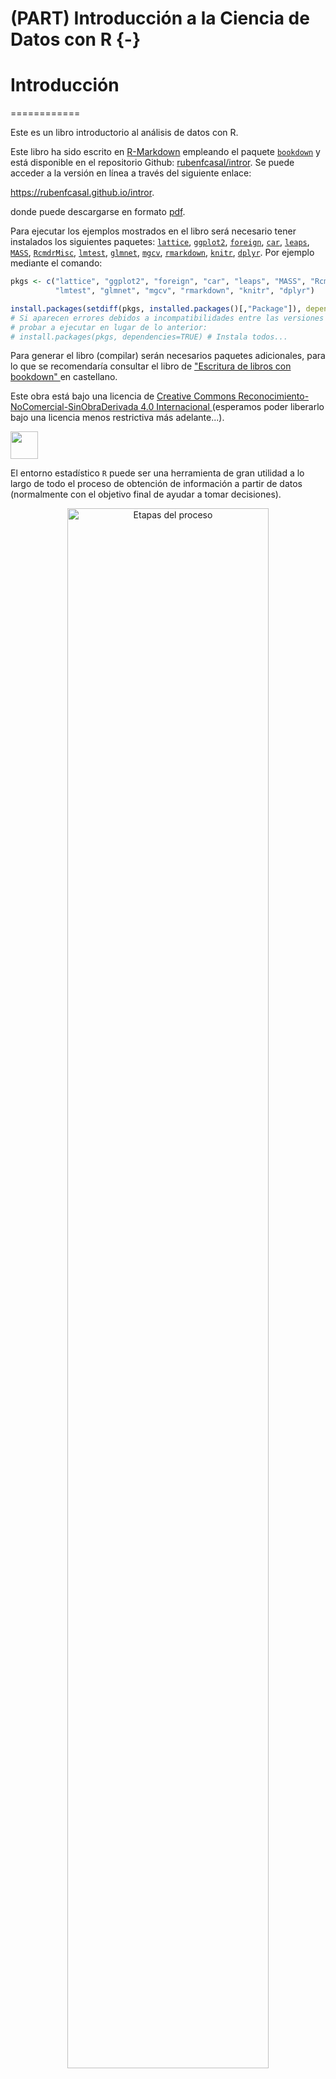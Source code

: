 # (PART) Introducción a la Ciencia de Datos con R {-}
# Introducción
============

Este es un libro introductorio al análisis de datos con R. 

Este libro ha sido escrito en [R-Markdown](http://rmarkdown.rstudio.com) empleando el paquete [`bookdown`](https://bookdown.org/yihui/bookdown/)  y está disponible en el repositorio Github: [rubenfcasal/intror](https://github.com/rubenfcasal/book_remuestreo). 
Se puede acceder a la versión en línea a través del siguiente enlace:

<https://rubenfcasal.github.io/intror>.

<!-- 
<a class="btn pull-left js-toolbar-action" aria-label="PDF" title="PDF" href="#"><i class="fa fa-file-pdf-o"></i></a> 
-->

donde puede descargarse en formato [pdf](https://rubenfcasal.github.io/intror/Intro_Analisis_Datos_R.pdf).

Para ejecutar los ejemplos mostrados en el libro será necesario tener instalados los siguientes paquetes:
[`lattice`](https://cran.r-project.org/web/packages/lattice/index.html), 
[`ggplot2`](https://cran.r-project.org/web/packages/ggplot2/index.html), 
[`foreign`](https://cran.r-project.org/web/packages/foreign/index.html), 
[`car`](https://cran.r-project.org/web/packages/car/index.html), 
[`leaps`](https://cran.r-project.org/web/packages/leaps/index.html), 
[`MASS`](https://cran.r-project.org/web/packages/MASS/index.html), 
[`RcmdrMisc`](https://cran.r-project.org/web/packages/RcmdrMisc/index.html), 
[`lmtest`](https://cran.r-project.org/web/packages/lmtest/index.html), 
[`glmnet`](https://cran.r-project.org/web/packages/glmnet/index.html), 
[`mgcv`](https://cran.r-project.org/web/packages/mgcv/index.html), 
[`rmarkdown`](https://cran.r-project.org/web/packages/rmarkdown/index.html), 
[`knitr`](https://cran.r-project.org/web/packages/knitr/index.html), 
[`dplyr`](https://cran.r-project.org/web/packages/dplyr/index.html).
Por ejemplo mediante el comando:

```r
pkgs <- c("lattice", "ggplot2", "foreign", "car", "leaps", "MASS", "RcmdrMisc", 
          "lmtest", "glmnet", "mgcv", "rmarkdown", "knitr", "dplyr")

install.packages(setdiff(pkgs, installed.packages()[,"Package"]), dependencies = TRUE)
# Si aparecen errores debidos a incompatibilidades entre las versiones de los paquetes, 
# probar a ejecutar en lugar de lo anterior:
# install.packages(pkgs, dependencies=TRUE) # Instala todos...
```

Para generar el libro (compilar) serán necesarios paquetes adicionales, 
para lo que se recomendaría consultar el libro de ["Escritura de libros con bookdown" ](https://rubenfcasal.github.io/bookdown_intro) en castellano.


Este obra está bajo una licencia de [Creative Commons Reconocimiento-NoComercial-SinObraDerivada 4.0 Internacional ](https://creativecommons.org/licenses/by-nc-nd/4.0/deed.es_ES) 
(esperamos poder liberarlo bajo una licencia menos restrictiva más adelante...).

<img src="by-nc-nd-88x31.png" width="44" />








El entorno estadístico `R` puede ser una herramienta de gran
utilidad a lo largo de todo el proceso de obtención de información
a partir de datos (normalmente con el objetivo final de ayudar a tomar decisiones). 

<div class="figure" style="text-align: center">
<img src="images/esquema2.png" alt="Etapas del proceso" width="80%" />
<p class="caption">(\#fig:esquema)Etapas del proceso</p>
</div>

## El lenguaje y entorno estadístico `R`

`R` es un lenguaje de programación desarrollado específicamente para el
análisis estadístico y la visualización de datos.

- El lenguaje `R` es interpretado (similar a Matlab o Phyton) pero orientado al
  análisis estadístico (fórmulas modelos, factores,...).

    - derivado del S (Laboratorios Bell).

- `R` es un **Software Libre** bajo las condiciones de licencia GPL de
    GNU, con código fuente de libre acceso.

    - Además de permitir crear **nuevas funciones**, 
      se pueden examinar y modificar las ya existentes.

- Multiplataforma, 
  disponible para los sistemas operativos más populares (Linux, Windows, MacOS X, ...).


### Principales características

Se pueden destacar las siguientes características del entorno `R`:

- Dispone de numerosos complementos (librerías, paquetes) que cubren “literalmente”
  todos los campos del análisis de datos.

- Repositorios: 
    
    - [CRAN](https://cran.r-project.org) (9705, 14972, ...)
    
    - [Bioconductor](https://www.bioconductor.org) (1289, 1741, ...), 
    
    - [GitHub](https://github.com/trending/r?since=monthly), ...    

- Existe una comunidad de usuarios (programadores) muy dinámica
  (multitud de paquetes adicionales).

- Muy bien documentado y con numerosos foros de ayuda.

- Puntos débiles (a priori): velocidad, memoria, ...

Aunque inicialmente fue un lenguaje desarrollado por estadísticos
para estadísticos:

<div class="figure" style="text-align: center">
<img src="images/rexer2016.png" alt="Rexer Data Miner Survey 2007-2015" width="40%" />
<p class="caption">(\#fig:rexer)Rexer Data Miner Survey 2007-2015</p>
</div>

Hoy en día es muy popular:

<div class="figure" style="text-align: center">
<img src="images/IEEE-top-programming-languages-of-2019.jpeg" alt="[IEEE Spectrum](https://spectrum.ieee.org) Top Programming Languages, 2019" width="35%" />
<p class="caption">(\#fig:ieee)[IEEE Spectrum](https://spectrum.ieee.org) Top Programming Languages, 2019</p>
</div>

`R` destaca especialmente en:

- Representaciones gráficas.

- Métodos estadísticos “avanzados”:

    - *Data Science*: *Statistical Learning*, *Data Mining*, 
      *Machine Learning*, *Business Intelligence*, ...

    - Datos funcionales.

    - Estadística espacial.

    - ...

- Análisis de datos “complejos”:

    - Big Data.

    - Lenguaje natural (*Text Mining*).

    - Análisis de redes.

    -   ...

### Interfaces gráficas 

El programa `R`
utiliza una **interfaz de comandos** donde se teclean las instrucciones
que se pretenden ejecutar (ver Figura \@ref(fig:consola)).

Por ejemplo, para obtener una secuencia de números desde el 1 hasta el
10, se utilizará la sentencia:


```r
1:10
```
obteniéndose el resultado

```
##  [1]  1  2  3  4  5  6  7  8  9 10
```

En el Apéndice \@ref(instalacion) se detallan los pasos para la instalación de `R`,
y en el Apéndice \@ref(interfaces) los de otras interfaces gráficas.


Entorno de trabajo
------------------

### Ventana de Consola 

Al abrir el programa `R`, tal y como ya
se ha visto, aparece la siguiente ventana de consola para trabajar de
modo interactivo en modo comando (ver Figura \@ref(fig:consola)).


<div class="figure" style="text-align: center">
<img src="images/consola.png" alt="Consola de `R` en Windows (modo MDI)." width="80%" />
<p class="caption">(\#fig:consola)Consola de `R` en Windows (modo MDI).</p>
</div>


En la ventana de consola cada línea en que el usuario puede
introducir información se inicia con el carácter `>` que pone el sistema
`R`.

-   Para ejecutar las instrucciones que están en una línea, se pulsa la
    tecla de Retorno (y por defecto se imprime el resultado).
    
    
    ```r
    2+2
    ```
    
    ```
    ## [1] 4
    ```
    
    ```r
    1+2*4
    ```
    
    ```
    ## [1] 9
    ```
    
-   Se pueden escribir varias instrucción en una misma línea
    separándolas por ";"

    
    ```r
    2+2;1+2*4
    ```
    
    ```
    ## [1] 4
    ```
    
    ```
    ## [1] 9
    ```

-   Se pueden recuperar líneas de instrucciones introducidas
    anteriormente pulsando la tecla con la flecha ascendente del
    teclado, a fin de re-ejecutarlas o modificarlas.

### Ventana de Script 

La ventana consola ejecuta de
forma automática cada línea de comando. Sin embargo, suele interesar
guardar un conjunto de instrucciones en un único archivo de texto para
formar lo que se conoce como un *script*. Las instrucciones del script
se copian y pegan en la ventana de comandos para ser ejecutadas.

Para crear un fichero de script se selecciona el submenú *Nuevo script*
dentro del menú *Archivo*. Otra posibilidad es utilizar directamente la
combinación de teclas Ctrl+N.


<div class="figure" style="text-align: center">
<img src="images/script.png" alt="Ventanas de la consola y de *script* en Windows (modo MDI)." width="80%" />
<p class="caption">(\#fig:script)Ventanas de la consola y de *script* en Windows (modo MDI).</p>
</div>


Para guardar este tipo de fichero se utiliza directamente el menú *Archivo > Guardar como...* 
y se elige a continuación la ubicación en el disco duro del ordenador.

De igual modo para abrir un script existente se hace a través del menú *Archivo > Abrir script...*.

En el Apéndice \@ref(links) se incluyen enlaces a numerosos recursos para el aprendizaje de R,
incluyendo manuales y libros, además de otros recursos para la obtención de ayuda.


### Ayuda dentro del programa
 
Como ya se ha comentado con anterioridad,
hay manuales de `R` alos que se puede acceder a través del menú
*Ayuda > Manuales (en PDF)*
    
Puede empezarse utilizando `help.start()` o `demo()`.

Todas las funciones de `R` tienen su documentación integrada en
el programa. Para obtener la ayuda de una determinada función se
utilizará `help (función)` o de forma equivalente `?función`.

Por ejemplo, la ayuda de la función `rnorm` (utilizada para la
generación de datos normales) se obtiene con el código


```r
help(rnorm)
?rnorm
```

En muchas ocasiones no se conoce el nombre exacto de la función de la
que queremos obtener la documentación. En estos casos, la función
`help.search()` realiza búsquedas en la documentación en todos los
paquetes instalados, estén cargados o no.

Por ejemplo, si no conocemos la función que permite calcular la mediana
de un conjunto de datos, se puede utilizar


```r
help.search("median")
```

Para más detalles véase `?help.search`


Librerías
---------

### Paquetes 

Al iniciar el programa `R` se cargan
por defecto una serie de librerías básicas con las que se pueden
realizar una gran cantidad de operaciones básicas. Estas librerías
conforman el llamado **paquete base**.

En otras ocasiones es necesario cargar otras librerías distintas a las
anteriores. Esto se hace a través de los llamados paquetes (packages)
que pueden ser descargados directamente de la web

<http://cran.r-project.org/web/packages/>

o directamente a través del menú `Paquetes`.


### Instalación {#instalacion-pkg}

La instalación de un paquete, bajo el sistema
operativo Windows, se puede hacer de varias formas:

-   Desde el menú *Paquetes > Instalar paquete(s)...*

-   Desde la ventana de consola utilizando la instrucción

    
    ```r
    install.packages("nombre del paquete")
    ```

Este proceso sólo es necesario realizarlo la primera vez que se utilice
el paquete.

### Carga

Para utilizar un paquete ya instalado será necesario cargarlo, lo cual se puede hacer de
varias formas:

-   Desde el menú `Paquetes > Cargar paquete(s)...`

-   Por consola, utilizando `library(nombre del paquete)`

Esta operación será necesario realizarla cada vez que se inicie una
sesión de R.

Finalmente, la ayuda de un paquete se puede obtener con la sentencia

```r
library(help = "nombre del paquete") 
```


Una primera sesión
------------------

### Inicio de una sesión 
 El programa `R` (bajo
Windows) se arranca al hacer un doble-click sobre el icono del programa.
Entonces aparecerá la ventana de consola donde se escribirán los
comandos y los resultados serán mostrados inmediatamente por pantalla.

Veamos algún ejemplo:

```r
3+5
```

```
## [1] 8
```

```r
sqrt(16) # raiz cuadrada de 16
```

```
## [1] 4
```

```r
pi # R reconoce el número pi
```

```
## [1] 3.141593
```

Nótese que en los comandos se pueden hacer comentarios utilizando el
símbolo `#`.

Los resultados obtenidos pueden guardarse en objetos. Por
ejemplo, al escribir

```r
a <- 3 + 5
```
el resultado de la suma se guarda en `a`. Se puede comprobar si la
asignación se ha realizado correctamente escribiendo el nombre del
objeto

```r
a
```

```
## [1] 8
```
La asignación anterior se puede hacer del siguiente modo
ejemplo, al escribir

```r
a <- 3 + 5; a
```

```
## [1] 8
```

**Nota**: Habitualmente no habrá diferencia entre la utilización de las
asignaciones hechas con `=` y `<-` (aunque nosotros emplearemos el segundo). 
Las diferencias aparecen a nivel
de programación y se tratarán en el Capítulo \@ref(programacion).

 Veamos ahora un ejemplo un poco más avanzado. Con el
siguiente código

-   Se obtienen 200 datos simulados siguiendo una distribución gaussiana
    de media 105 y desviación típica 2

-   Se hace un resumen estadístico de los valores obtenidos

-   Se hace el correspondiente histograma y gráfico de cajas

    
    ```r
    x <- rnorm(n = 200, mean = 105, sd = 2) #datos normales
    summary(x) # resumen estadístico
    ```
    
    ```
    ##    Min. 1st Qu.  Median    Mean 3rd Qu.    Max. 
    ##   99.25  103.82  105.04  104.99  106.24  109.02
    ```
    
    ```r
    hist(x) # histograma
    ```
    
    <img src="14-Introduccion_files/figure-html/unnamed-chunk-17-1.png" width="80%" style="display: block; margin: auto;" />
    
    ```r
    boxplot(x) # gráfico de cajas
    ```
    
    <img src="14-Introduccion_files/figure-html/unnamed-chunk-17-2.png" width="80%" style="display: block; margin: auto;" />


Es importante señalar que `R` diferencia entre mayúsculas y
minúsculas, de modo que los objetos `a` y `A` serán diferentes.

```r
a <- 1:10 # secuencia de números
A <- "casa"
a
```

```
##  [1]  1  2  3  4  5  6  7  8  9 10
```

```r
A
```

```
## [1] "casa"
```

Objetos básicos
---------------
 
`R` es un lenguaje **orientado a
objetos** lo que significa que las variables, datos, funciones,
resultados, etc., se guardan en la memoria del ordenador en forma de
*objetos* con un nombre específico.

Los principales tipos de valores básicos de `R` son:

-   numéricos,

-   cadenas de caracteres, y

-   lógicos

### Objetos numéricos 

Los valores numéricos adoptan
la notación habitual en informática: punto decimal, notacion científica, ...

```r
pi
```

```
## [1] 3.141593
```

```r
1e3
```

```
## [1] 1000
```

Con este tipo de objetos se pueden hacer operaciones aritméticas
utilizando el operador correspondiente.

```r
a <- 3.4
b <- 4.5
a * b
```

```
## [1] 15.3
```

```r
a / b
```

```
## [1] 0.7555556
```

```r
a + b
```

```
## [1] 7.9
```

```r
min(a, b)
```

```
## [1] 3.4
```


### Objetos tipo carácter 

Las cadenas de caracteres
se introducen delimitadas por comillas ("nombre") o por apóstrofos
('nombre').

```r
a <- "casa grande"
a
```

```
## [1] "casa grande"
```

```r
a <- 'casa grande'
a
```

```
## [1] "casa grande"
```

```r
a <- 'casa "grande"'
a
```

```
## [1] "casa \"grande\""
```


### Objetos lógicos

Los objetos lógicos sólo pueden
tomar dos valores `TRUE` (numéricamente toma el valor 1) y `FALSE`
(valor 0).

```r
A <- TRUE
B <- FALSE
A
```

```
## [1] TRUE
```

```r
B
```

```
## [1] FALSE
```

```r
# valores numéricos
as.numeric(A)
```

```
## [1] 1
```

```r
as.numeric(B)
```

```
## [1] 0
```


### Operadores lógicos

Existen varios operadores en
`R` que devuelven un valor de tipo lógico. Veamos algún ejemplo

```r
a <- 2
b <- 3
a == b  # compara a y b
```

```
## [1] FALSE
```

```r
a == a  # compara a y a
```

```
## [1] TRUE
```

```r
a < b
```

```
## [1] TRUE
```

```r
b < a
```

```
## [1] FALSE
```

```r
! (b < a) # ! niega la condición
```

```
## [1] TRUE
```

```r
2**2 == 2^2
```

```
## [1] TRUE
```

```r
3*2 == 3^2
```

```
## [1] FALSE
```


Nótese la diferencia entre `=` (asignación) y `==` (operador lógico)

```r
2 == 3
```

```
## [1] FALSE
```

```r
# 2 = 3 # produce un error:
# Error en 2 = 3 : lado izquierdo de la asignación inválida (do_set)
```

Se pueden encadenar varias condiciones lógicas utiilizando
los operadores `&` (y lógico) y `|` (o lógico).

```r
TRUE & TRUE
```

```
## [1] TRUE
```

```r
TRUE | TRUE
```

```
## [1] TRUE
```

```r
TRUE & FALSE
```

```
## [1] FALSE
```

```r
TRUE | FALSE
```

```
## [1] TRUE
```

```r
2 < 3 & 3 < 1
```

```
## [1] FALSE
```

```r
2 < 3 | 3 < 1
```

```
## [1] TRUE
```


Área de trabajo
---------------

Como ya se ha comentado
con anterioridad es posible guardar los comandos que se han utilizado en
una sesión en ficheros llamados **script**. En ocasiones interesará
además guardar todos los objetos que han sido generados a lo largo de
una sesión de trabajo.


El **Workspace** o **Área de Trabajo** es el entorno en el que se puede
guardar todo el trabajo realizado en una sesión. De este modo, la
próxima vez que se inicie el programa, al cargar dicho entorno, se podrá
acceder a lo objetos almacenados en él.

En primer lugar, para saber los objetos que tenemos en memoria se
utiliza la función `ls`. Por ejemplo, supongamos que acabamos de iniciar
una sesión de `R` y hemos escrito

```r
a <- 1:10
b <- log(50)
```


Entonces al utilizar `ls` se obtendrá la siguiente lista de objetos en
memoria

```r
ls()
```

```
## [1] "a" "b"
```

 También es posible borrar objetos a través de la función
`rm`

```r
rm(b)
ls()
```

```
## [1] "a"
```

Para borrar todos los objetos en memoria se puede utilizar
`rm(list=ls())`

```r
rm(list = ls())
```

```
## character(0)
```
`character(0)` (lista vacía)  significa que no hay objetos en memoria.

### Guardar y cargar resultados

Para guardar
el área de trabajo (Workspace) con todos los objetos de memoria (es
decir, los que figuran al utilizar `ls()`) se utiliza la función
`save.image(nombre archivo)`.

```r
rm(list = ls()) # primero borramos toda la mamoria
x <- 20
y <- 34
z <- "casa"
save.image(file = "prueba.RData") # guarda area de trabajo en prueba.RData
```


La función `save` permite guardar los objetos seleccionados.

```r
save(x, y, file = "prueba2.RData") # guarda los objetos x e y
```

Para cargar una ára de trabajo ya exitente se utiliza la función
`load()`.

```r
load("prueba2.RData") # carga área de trabajo
```

### Directorio de trabajo 

Por defecto `R` utiliza
una carpeta de trabajo donde guardará toda la información. Dicha carpeta
se puede obtener con la función

```r
getwd() 
```

```
## [1] "d:/"
```

El directorio de trabajo se puede cambiar utilizando `setwd(carpeta)`.
Por ejemplo, para cambiar el directorio de trabajo a `c:\datos`,
se utiliza el comando

```r
setwd("c:/datos")
# Importante la barra utilizada
# NO funciona setwd("c:\datos")
```

